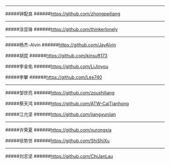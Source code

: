 
***
#####钟配良
######<https://github.com/zhongpeiliang>

***
#####涂显锋
######<https://github.com/thinkerlonely>

***
#####杨杰-Alvin
######<https://github.com/JayAlvin>

#####胡昆
######<https://github.com/kinsuft173>

#####李金佑
######<https://github.com/LiJinyou>

#####李攀
######<https://github.com/Lee740>

***
#####邹世亮
######<https://github.com/zoushiliang>

#####蔡天鸿
######<https://github.com/ATW-CaiTianhong>

#####江允坚
######<https://github.com/jiangyunjian>

***
#####许荣夏
######<https://github.com/xurongxia>

#####徐势世
######<https://github.com/ShiShiXu>

***
#####刘志坚
######<https://github.com/ChiJanLau>
